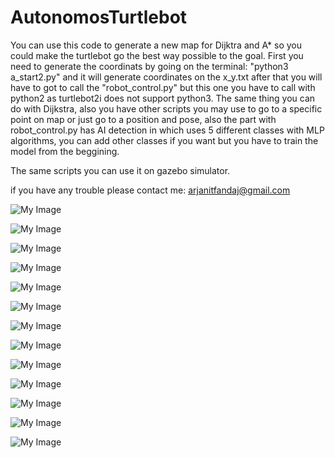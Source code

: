 # AutonomosTurtlebot



You can use this code to generate a new map for Dijktra and A* so you could make the turtlebot go the best way possible to the goal. First you need to generate the coordinats by going on the terminal: "python3 a_start2.py" and it will generate coordinates on the x_y.txt after that you will have to got to call the "robot_control.py" but this one you have to call with python2 as turtlebot2i does not support python3.
The same thing you can do with Dijkstra, also you have other scripts you may use to go to a specific point on map or just go to a position and pose, also the part with robot_control.py has AI detection in which uses 5 different classes with MLP algorithms, you can add other classes if you want but you have to train the model from the beggining.

The same scripts you can use it on gazebo simulator.

if you have any trouble please contact me: arjanitfandaj@gmail.com


![My Image](Turtlebot_navigation/photos_turtlebot/1.png)


![My Image](Turtlebot_navigation/photos_turtlebot/2.png)


![My Image](Turtlebot_navigation/photos_turtlebot/3.png)


![My Image](Turtlebot_navigation/photos_turtlebot/4.png)


![My Image](Turtlebot_navigation/photos_turtlebot/5.png)


![My Image](Turtlebot_navigation/photos_turtlebot/6.png)


![My Image](Turtlebot_navigation/photos_turtlebot/7.png)


![My Image](Turtlebot_navigation/photos_turtlebot/8.png)


![My Image](Turtlebot_navigation/photos_turtlebot/9.png)


![My Image](Turtlebot_navigation/photos_turtlebot/10.png)


![My Image](Turtlebot_navigation/photos_turtlebot/11.png)


![My Image](Turtlebot_navigation/photos_turtlebot/12.png)


![My Image](Turtlebot_navigation/photos_turtlebot/13.png)


